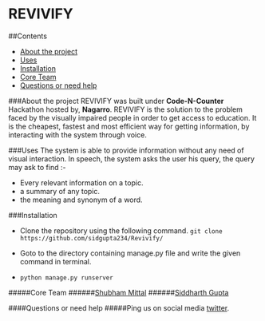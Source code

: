 **REVIVIFY**
============

##Contents
* [About the project](#about-the-project)  
* [Uses](#uses)
* [Installation](#installation)
* [Core Team](#core-team)
* [Questions or need help](#questions-or-need-help)

###About the project
REVIVIFY was built under **Code-N-Counter** Hackathon hosted by, **Nagarro**. REVIVIFY is the solution to the problem faced by the visually impaired people in order to get access to education.
It is the cheapest, fastest and most efficient way for getting information, by interacting with the system through voice.

###Uses
The system is able to provide information without any need of visual interaction. In speech, the system asks the user his query, the query may ask to find :-

* Every relevant information on a topic.
* a summary of any topic.
* the meaning and synonym of a word.

###Installation
* Clone the repository using the following command.
  `git clone https://github.com/sidgupta234/Revivify/`

* Goto to the directory containing manage.py file and write the given command in terminal.
* `python manage.py runserver` 

#####Core Team
######[Shubham Mittal](https://github.com/shubhm96)
######[Siddharth Gupta](https://github.com/sidgupta234)

####Questions or need help
#####Ping us on social media [twitter](https://twitter.com/SidGupta234).
